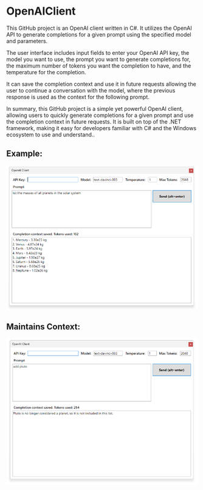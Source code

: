 # OpenAIClient
This GitHub project is an OpenAI client written in C#. It utilizes the OpenAI API to generate completions for a given prompt using the specified model and parameters.

The user interface includes input fields to enter your OpenAI API key, the model you want to use, the prompt you want to generate completions for, the maximum number of tokens you want the completion to have, and the temperature for the completion.  

It can save the completion context and use it in future requests allowing the user to continue a conversation with the model, where the previous response is used as the context for the following prompt.  

In summary, this GitHub project is a simple yet powerful OpenAI client, allowing users to quickly generate completions for a given prompt and use the completion context in future requests. It is built on top of the .NET framework, making it easy for developers familiar with C# and the Windows ecosystem to use and understand..  


## Example:
![Screenshot](/Screenshots/Screenshot.png "OpenAi Client Screenshot")

## Maintains Context:
![Screenshot](/Screenshots/Screenshot2.png "OpenAi Client Screenshot")
  
